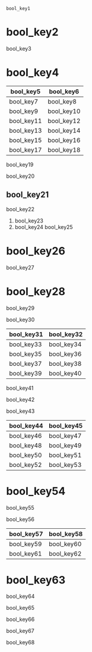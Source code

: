 ```ngMeta
bool_key1
```
# bool_key2
bool_key3

# bool_key4
|bool_key5|bool_key6|
|---|---|
|bool_key7|bool_key8|
|bool_key9|bool_key10|
|bool_key11|bool_key12|
|bool_key13|bool_key14|
|bool_key15|bool_key16|
|bool_key17|bool_key18|
bool_key19

bool_key20

## bool_key21
bool_key22

1. bool_key23
2. bool_key24
bool_key25

# bool_key26
bool_key27

# bool_key28
bool_key29

bool_key30

|bool_key31|bool_key32|
|---|---|
|bool_key33|bool_key34|
|bool_key35|bool_key36|
|bool_key37|bool_key38|
|bool_key39|bool_key40|
bool_key41

bool_key42

bool_key43

|bool_key44|bool_key45|
|---|---|
|bool_key46|bool_key47|
|bool_key48|bool_key49|
|bool_key50|bool_key51|
|bool_key52|bool_key53|
# bool_key54
bool_key55

bool_key56

|bool_key57|bool_key58|
|---|---|
|bool_key59|bool_key60|
|bool_key61|bool_key62|
# bool_key63
bool_key64

bool_key65

bool_key66

bool_key67

bool_key68
 

